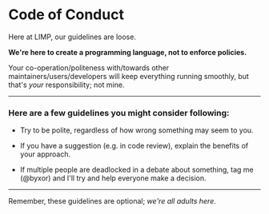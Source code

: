 # Code of Conduct

Here at LIMP, our guidelines are loose.

**We're here to create a programming language, not to enforce policies.**

Your co-operation/politeness with/towards other maintainers/users/developers will keep everything running smoothly, but that's _your_ responsibility; not mine.

---

### Here are a few guidelines you might consider following:

* Try to be polite, regardless of how wrong something may seem to you.

* If you have a suggestion (e.g. in code review), explain the benefits of your approach.

* If multiple people are deadlocked in a debate about something, tag me (@byxor) and I'll try and help everyone make a decision.

---

Remember, these guidelines are optional; _we're all adults here_.
